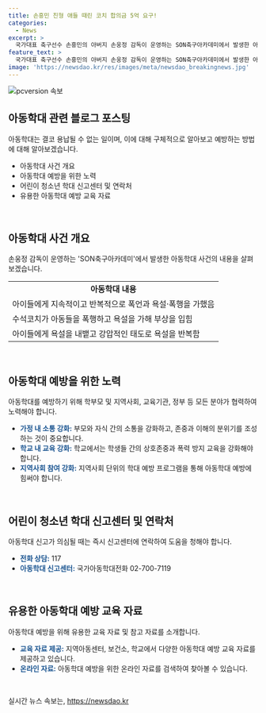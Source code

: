 ```yaml
---
title: 손흥민 친형 애들 때린 코치 합의금 5억 요구!
categories:
  - News
excerpt: >
  국가대표 축구선수 손흥민의 아버지 손웅정 감독이 운영하는 SON축구아카데미에서 발생한 아동학대 사건이 논란이다. 손흥윤 수석코치를 비롯한 코치진이 유소년 선수들에게 폭언, 욕설, 폭행을 가했으며, 이에 대한 피해자 A군이 합의금 5억원을 요구했다. 손 감독은 이에 대해 사실을 왜곡하지 않고 수사에 적극 협조할 것이라고 밝혀, 합의금 요구를 거부한 측이다. 이에 대해 아카데미 측은 훈련과 폭력의 경계를 분명히 해야 한다고 설명했다.
feature_text: >
  국가대표 축구선수 손흥민의 아버지 손웅정 감독이 운영하는 SON축구아카데미에서 발생한 아동학대 사건이 논란이다. 손흥윤 수석코치를 비롯한 코치진이 유소년 선수들에게 폭언, 욕설, 폭행을 가했으며, 이에 대한 피해자 A군이 합의금 5억원을 요구했다. 손 감독은 이에 대해 사실을 왜곡하지 않고 수사에 적극 협조할 것이라고 밝혀, 합의금 요구를 거부한 측이다. 이에 대해 아카데미 측은 훈련과 폭력의 경계를 분명히 해야 한다고 설명했다.
image: 'https://newsdao.kr/res/images/meta/newsdao_breakingnews.jpg'
---
```


<p><img src="https://newsdao.kr/res/images/meta/newsdao_breakingnews.jpg" alt="pcversion 속보" /></p>

<h2 data-ke-size="size26">아동학대 관련 블로그 포스팅</h2>

<p data-ke-size="size16">아동학대는 결코 용납될 수 없는 일이며, 이에 대해 구체적으로 알아보고 예방하는 방법에 대해 알아보겠습니다.</p>

<ul>
  <li>아동학대 사건 개요</li>
  <li>아동학대 예방을 위한 노력</li>
  <li>어린이 청소년 학대 신고센터 및 연락처</li>
  <li>유용한 아동학대 예방 교육 자료</li>
</ul>

<p data-ke-size="size16">&nbsp;</p>

<h2 data-ke-size="size26">아동학대 사건 개요</h2>

<p data-ke-size="size16">손웅정 감독이 운영하는 'SON축구아카데미'에서 발생한 아동학대 사건의 내용을 살펴보겠습니다.</p>

<table>
  <tr>
    <td style="text-align: center; height: 17px;"><b>아동학대 내용</b></td>
  </tr>
  <tr>
    <td style="text-align: left;">아이들에게 지속적이고 반복적으로 폭언과 욕설·폭행을 가했음</td>
  </tr>
  <tr>
    <td style="text-align: left;">수석코치가 아동들을 폭행하고 욕설을 가해 부상을 입힘</td>
  </tr>
  <tr>
    <td style="text-align: left;">아이들에게 욕설을 내뱉고 강압적인 태도로 욕설을 반복함</td>
  </tr>
</table>

<p data-ke-size="size16">&nbsp;</p>

<h2 data-ke-size="size26">아동학대 예방을 위한 노력</h2>

<p data-ke-size="size16">아동학대를 예방하기 위해 학부모 및 지역사회, 교육기관, 정부 등 모든 분야가 협력하여 노력해야 합니다.</p>

<ul>
  <li><b><span style="color: #1a5490;">가정 내 소통 강화:</span></b> 부모와 자식 간의 소통을 강화하고, 존중과 이해의 분위기를 조성하는 것이 중요합니다.</li>
  <li><b><span style="color: #1a5490;">학교 내 교육 강화:</span></b> 학교에서는 학생들 간의 상호존중과 폭력 방지 교육을 강화해야 합니다.</li>
  <li><b><span style="color: #1a5490;">지역사회 참여 강화:</span></b> 지역사회 단위의 학대 예방 프로그램을 통해 아동학대 예방에 힘써야 합니다.</li>
</ul>

<p data-ke-size="size16">&nbsp;</p>

<h2 data-ke-size="size26">어린이 청소년 학대 신고센터 및 연락처</h2>

<p data-ke-size="size16">아동학대 신고가 의심될 때는 즉시 신고센터에 연락하여 도움을 청해야 합니다.</p>

<ul>
  <li><b><span style="color: #1a5490;">전화 상담:</span></b> 117</li>
  <li><b><span style="color: #1a5490;">아동학대 신고센터:</span></b> 국가아동학대전화 02-700-7119</li>
</ul>

<p data-ke-size="size16">&nbsp;</p>

<h2 data-ke-size="size26">유용한 아동학대 예방 교육 자료</h2>

<p data-ke-size="size16">아동학대 예방을 위해 유용한 교육 자료 및 참고 자료를 소개합니다.</p>

<ul>
  <li><b><span style="color: #1a5490;">교육 자료 제공:</span></b> 지역아동센터, 보건소, 학교에서 다양한 아동학대 예방 교육 자료를 제공하고 있습니다.</li>
  <li><b><span style="color: #1a5490;">온라인 자료:</span></b> 아동학대 예방을 위한 온라인 자료를 검색하여 찾아볼 수 있습니다.</li>
</ul>

<p data-ke-size="size16">&nbsp;</p>
실시간 뉴스 속보는, <a href="https://newsdao.kr" rel="dofollow">https://newsdao.kr</a>


